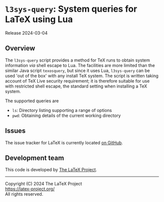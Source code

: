 # `l3sys-query`: System queries for LaTeX using Lua

Release 2024-03-04

## Overview

The `l3sys-query` script provides a method for TeX runs to obtain system
information _via_ shell escape to Lua. The facilities are more limited than the
similar Java script `texosquery`, but since it uses Lua, `l3sys-query` can be
used 'out of the box' with any install TeX system. The script is written taking
account of TeX Live security requirement; it is therefore suitable for use with
restricted shell escape, the standard setting when installing a TeX system.

The supported queries are
- `ls`: Directory listing supporting a range of options
- `pwd`: Obtaining details of the current working directory

## Issues

The issue tracker for LaTeX is currently located
[on GitHub](https://github.com/latex3/l3sys-query/issues).

## Development team

This code is developed by [The LaTeX Project](https://latex-project.org).

-----

<p>Copyright (C) 2024 The LaTeX Project <br />
<a href="https://latex-project.org/">https://latex-project.org/</a> <br />
All rights reserved.</p>
